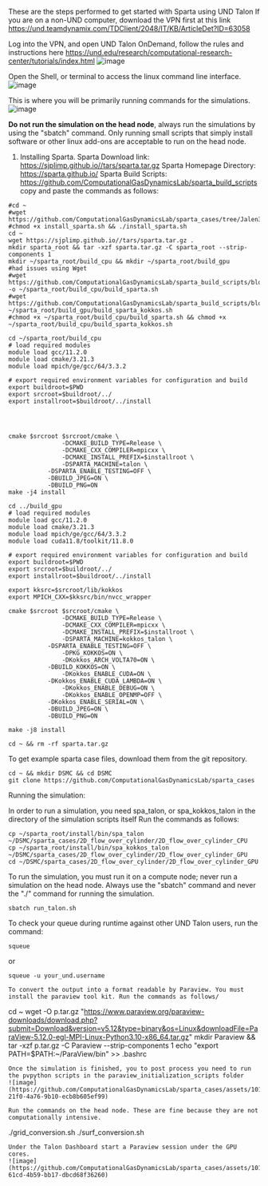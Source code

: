 These are the steps performed to get started with Sparta using UND Talon
If you are on a non-UND computer, download the VPN first at this link https://und.teamdynamix.com/TDClient/2048/IT/KB/ArticleDet?ID=63058

Log into the VPN, and open UND Talon OnDemand, follow the rules and instructions here https://und.edu/research/computational-research-center/tutorials/index.html
![image](https://github.com/ComputationalGasDynamicsLab/sparta_cases/assets/10146286/a6ec2dac-4aa6-4509-8897-4b6d0700a61b)

Open the Shell, or terminal to access the linux command line interface.
![image](https://github.com/ComputationalGasDynamicsLab/sparta_cases/assets/10146286/87eb52ea-1463-44d8-a0bb-ebdc04835817)

This is where you will be primarily running commands for the simulations.
![image](https://github.com/ComputationalGasDynamicsLab/sparta_cases/assets/10146286/cd388a26-8725-4d0b-b333-07b7020cd32b)

**Do not run the simulation on the head node**, always run the simulations by using the "sbatch" command. Only running  small scripts that simply install software or other linux add-ons are acceptable to run on the head node.


1. Installing Sparta.
Sparta Download link: https://sjplimp.github.io//tars/sparta.tar.gz
Sparta Homepage Directory: https://sparta.github.io/
Sparta Build Scripts: https://github.com/ComputationalGasDynamicsLab/sparta_build_scripts
copy and paste the commands as follows:

```
#cd ~
#wget https://github.com/ComputationalGasDynamicsLab/sparta_cases/tree/Jalen3/install_sparta.sh
#chmod +x install_sparta.sh && ./install_sparta.sh
cd ~
wget https://sjplimp.github.io//tars/sparta.tar.gz .
mkdir sparta_root && tar -xzf sparta.tar.gz -C sparta_root --strip-components 1
mkdir ~/sparta_root/build_cpu && mkdir ~/sparta_root/build_gpu
#had issues using Wget
#wget https://github.com/ComputationalGasDynamicsLab/sparta_build_scripts/blob/main/talon/build_sparta.sh -o ~/sparta_root/build_cpu/build_sparta.sh
#wget https://github.com/ComputationalGasDynamicsLab/sparta_build_scripts/blob/main/talon/build_sparta_kokkos.sh ~/sparta_root/build_gpu/build_sparta_kokkos.sh
#chmod +x ~/sparta_root/build_cpu/build_sparta.sh && chmod +x ~/sparta_root/build_cpu/build_sparta_kokkos.sh

cd ~/sparta_root/build_cpu  
# load required modules
module load gcc/11.2.0
module load cmake/3.21.3
module load mpich/ge/gcc/64/3.3.2

# export required environment variables for configuration and build
export buildroot=$PWD
export srcroot=$buildroot/../
export installroot=$buildroot/../install




cmake $srcroot $srcroot/cmake \
               -DCMAKE_BUILD_TYPE=Release \
               -DCMAKE_CXX_COMPILER=mpicxx \
               -DCMAKE_INSTALL_PREFIX=$installroot \
               -DSPARTA_MACHINE=talon \
	       -DSPARTA_ENABLE_TESTING=OFF \
	       -DBUILD_JPEG=ON \
	       -DBUILD_PNG=ON
make -j4 install

cd ../build_gpu
# load required modules
module load gcc/11.2.0
module load cmake/3.21.3
module load mpich/ge/gcc/64/3.3.2
module load cuda11.8/toolkit/11.8.0

# export required environment variables for configuration and build
export buildroot=$PWD
export srcroot=$buildroot/../
export installroot=$buildroot/../install

export kksrc=$srcroot/lib/kokkos
export MPICH_CXX=$kksrc/bin/nvcc_wrapper

cmake $srcroot $srcroot/cmake \
               -DCMAKE_BUILD_TYPE=Release \
               -DCMAKE_CXX_COMPILER=mpicxx \
               -DCMAKE_INSTALL_PREFIX=$installroot \
       	       -DSPARTA_MACHINE=kokkos_talon \
	       -DSPARTA_ENABLE_TESTING=OFF \
               -DPKG_KOKKOS=ON \
               -DKokkos_ARCH_VOLTA70=ON \
	       -DBUILD_KOKKOS=ON \
               -DKokkos_ENABLE_CUDA=ON \
	       -DKokkos_ENABLE_CUDA_LAMBDA=ON \
               -DKokkos_ENABLE_DEBUG=ON \
               -DKokkos_ENABLE_OPENMP=OFF \
	       -DKokkos_ENABLE_SERIAL=ON \
	       -DBUILD_JPEG=ON \
	       -DBUILD_PNG=ON

make -j8 install

cd ~ && rm -rf sparta.tar.gz
```
To get example sparta case files, download them from the git repository. 

```
cd ~ && mkdir DSMC && cd DSMC
git clone https://github.com/ComputationalGasDynamicsLab/sparta_cases
```
Running the simulation:

In order to run a simulation, you need spa_talon, or spa_kokkos_talon in the directory of the simulation scripts itself
Run the commands as follows:

```
cp ~/sparta_root/install/bin/spa_talon ~/DSMC/sparta_cases/2D_flow_over_cylinder/2D_flow_over_cylinder_CPU
cp ~/sparta_root/install/bin/spa_kokkos_talon ~/DSMC/sparta_cases/2D_flow_over_cylinder/2D_flow_over_cylinder_GPU
cd ~/DSMC/sparta_cases/2D_flow_over_cylinder/2D_flow_over_cylinder_GPU
```
To run the simulation, you must run it on a compute node; never run a simulation on the head node. Always use the "sbatch" command and never the "./" command for running the simulation.

```
sbatch run_talon.sh
```
To check your queue during runtime against other UND Talon users, run the command:

```
squeue
```

or 

```
squeue -u your_und.username

To convert the output into a format readable by Paraview. You must install the paraview tool kit. Run the commands as follows/

```
cd ~
wget -O p.tar.gz "https://www.paraview.org/paraview-downloads/download.php?submit=Download&version=v5.12&type=binary&os=Linux&downloadFile=ParaView-5.12.0-egl-MPI-Linux-Python3.10-x86_64.tar.gz"
mkdir Paraview && tar -xzf p.tar.gz -C Paraview --strip-components 1
echo "export PATH=$PATH:~/ParaView/bin" >> .bashrc
```
Once the simulation is finished, you to post process you need to run the pvpython scripts in the paraview_initialization_scripts folder
![image](https://github.com/ComputationalGasDynamicsLab/sparta_cases/assets/10146286/132db81b-21f0-4a76-9b10-ecb8b605ef99)

Run the commands on the head node. These are fine because they are not computationally intensive.
```
./grid_conversion.sh
./surf_conversion.sh
```
Under the Talon Dashboard start a Paraview session under the GPU cores.
![image](https://github.com/ComputationalGasDynamicsLab/sparta_cases/assets/10146286/649461c8-61cd-4b59-bb17-dbcd68f36260)

